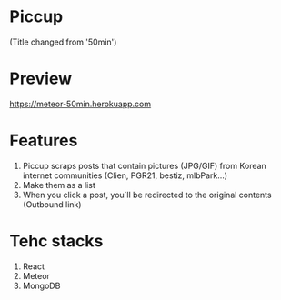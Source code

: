 # Piccup 
 (Title changed from '50min')
 
# Preview
https://meteor-50min.herokuapp.com


# Features
1. Piccup scraps posts that contain pictures (JPG/GIF) from Korean internet communities (Clien, PGR21, bestiz, mlbPark...)
2. Make them as a list
3. When you click a post, you`ll be redirected to the original contents (Outbound link)

# Tehc stacks
1. React
2. Meteor
3. MongoDB
